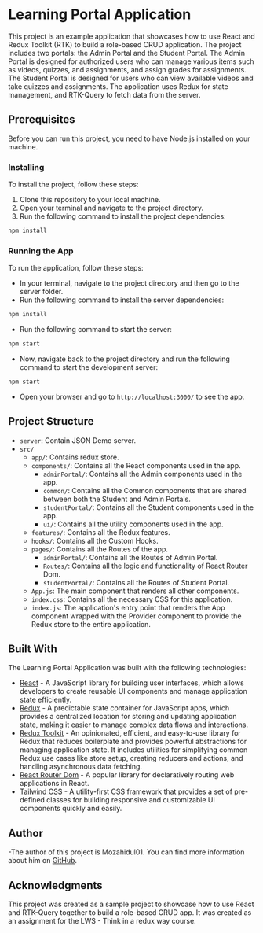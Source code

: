 # Learning Portal Application

This project is an example application that showcases how to use React and Redux Toolkit (RTK) to build a role-based CRUD application. The project includes two portals: the Admin Portal and the Student Portal. The Admin Portal is designed for authorized users who can manage various items such as videos, quizzes, and assignments, and assign grades for assignments. The Student Portal is designed for users who can view available videos and take quizzes and assignments. The application uses Redux for state management, and RTK-Query to fetch data from the server.

## Prerequisites

Before you can run this project, you need to have Node.js installed on your machine.

### Installing

To install the project, follow these steps:

1. Clone this repository to your local machine.
2. Open your terminal and navigate to the project directory.
3. Run the following command to install the project dependencies:

``` bash
npm install
```

### Running the App

To run the application, follow these steps:

- In your terminal, navigate to the project directory and then go to the server folder.
- Run the following command to install the server dependencies:

``` bash
npm install
```

- Run the following command to start the server:

``` bash
npm start
```

- Now, navigate back to the project directory and run the following command to start the development server:

``` bash
npm start
```

- Open your browser and go to `http://localhost:3000/` to see the app.

## Project Structure

- `server`: Contain JSON Demo server.
- `src/`
  - `app/`: Contains redux store.
  - `components/`: Contains all the React components used in the app.
    - `adminPortal/`: Contains all the Admin components used in the app.
    - `common/`: Contains all the Common components that are shared between both the Student and Admin Portals.
    - `studentPortal/`: Contains all the Student components used in the app.
    - `ui/`: Contains all the utility components used in the app.
  - `features/`: Contains all the Redux features.
  - `hooks/`: Contains all the Custom Hooks.
  - `pages/`: Contains all the Routes of the app.
    - `adminPortal/`: Contains all the Routes of Admin Portal.
    - `Routes/`: Contains all the logic and functionality of React Router Dom.
    - `studentPortal/`: Contains all the Routes of Student Portal.
  - `App.js`: The main component that renders all other components.
  - `index.css`: Contains all the necessary CSS for this application.
  - `index.js`: The application's entry point that renders the App component wrapped with the Provider component to provide the Redux store to the entire application.

## Built With

The Learning Portal Application was built with the following technologies:

- [React](https://reactjs.org/) - A JavaScript library for building user interfaces, which allows developers to create reusable UI components and manage application state efficiently.
- [Redux](https://redux.js.org/) - A predictable state container for JavaScript apps, which provides a centralized location for storing and updating application state, making it easier to manage complex data flows and interactions.
- [Redux Toolkit](https://redux-toolkit.js.org/) - An opinionated, efficient, and easy-to-use library for Redux that reduces boilerplate and provides powerful abstractions for managing application state. It includes utilities for simplifying common Redux use cases like store setup, creating reducers and actions, and handling asynchronous data fetching.
- [React Router Dom](https://reactrouter.com/en/main) - A popular library for declaratively routing web applications in React.
- [Tailwind CSS](https://tailwindcss.com/) - A utility-first CSS framework that provides a set of pre-defined classes for building responsive and customizable UI components quickly and easily.

## Author

-The author of this project is Mozahidul01. You can find more information about him on [GitHub](https://github.com/mozahidul01).

## Acknowledgments

This project was created as a sample project to showcase how to use React and RTK-Query together to build a role-based CRUD app. It was created as an assignment for the LWS - Think in a redux way course.
